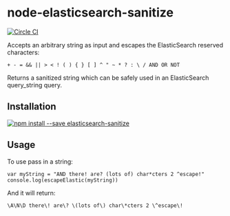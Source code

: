 node-elasticsearch-sanitize
===========================

[![Circle CI](https://circleci.com/gh/lanetix/node-elasticsearch-sanitize.svg?style=svg)](https://circleci.com/gh/lanetix/node-elasticsearch-sanitize)

Accepts an arbitrary string as input and escapes the ElasticSearch reserved characters:
```
+ - = && || > < ! ( ) { } [ ] ^ " ~ * ? : \ / AND OR NOT
```
Returns a sanitized string which can be safely used in an ElasticSearch query_string query.

Installation
------------

[![npm install --save elasticsearch-sanitize](https://nodei.co/npm/elasticsearch-sanitize.png)](https://npmjs.org/package/elasticsearch-sanitize)

Usage
-----

To use pass in a string:  
```
var myString = "AND there! are? (lots of) char*cters 2 ^escape!"
console.log(escapeElastic(myString))
```
And it will return:  
```
\A\N\D there\! are\? \(lots of\) char\*cters 2 \^escape\!
```
